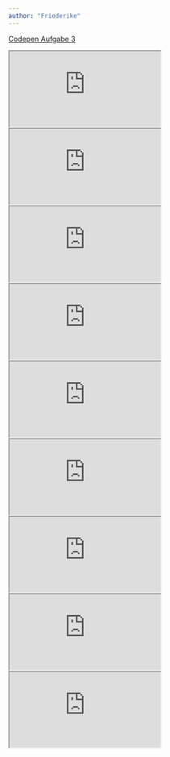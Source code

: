 ```yaml
---
author: "Friederike"
---
```

[Codepen Aufgabe 3](https://codepen.io/Friederike-Temme/pen/ExqLxyv)
<iframe class= "image" src= "https://drive.google.com/file/d/1FKpUUb6hbmZgnP7EW9XiKViPBsNfVFbT/preview"></iframe>
<iframe class= "image" src= "https://drive.google.com/file/d/1V5ZEkvAq0Uh1bRtzZIYzTGrx1yTFvmIk/preview"></iframe>
<iframe class= "image" src= "https://drive.google.com/file/d/1-TKkffoPsbrLsfXZbsQvKJ3aN5FW5ND-/preview"></iframe>
<iframe class= "image" src= "https://drive.google.com/file/d/1Z54LleGMbWQuHaqhqNNlNpO7BFCGH2js/preview"></iframe>
<iframe class= "image" src= "https://drive.google.com/file/d/15rl5LDOP89lA0m6S3Dg6vqha1l2c0moX/preview"></iframe>
<iframe class= "image" src= "https://drive.google.com/file/d/1setQ28bk5BXx0PZudizqEHUOZ3N61A8F/preview"></iframe>
<iframe class= "image" src= "https://drive.google.com/file/d/12bZleXyuYOQvYrA93EFFEAOM0TzqpuRI/preview"></iframe>
<iframe class= "image" src= "https://drive.google.com/file/d/1Ep56cC46oxmOWSqxUS93tLVs7_o4HX0o/preview"></iframe>
<iframe class= "image" src= "https://drive.google.com/file/d/1OZxsDaq5VxBo_7VaRbDMCCiWarEc7try/preview"></iframe>